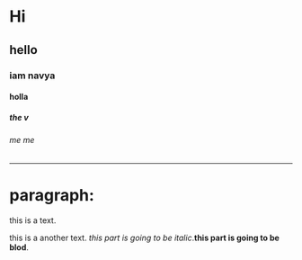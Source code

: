  # Hi 
## hello
### iam navya
#### holla
##### the v
###### me me
 --------
 # paragraph:
 
 this is a text.
 
 this is a another text. *this part is going to be italic*.**this part is going to be blod**.
